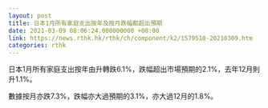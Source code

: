 ```yaml
---
layout: post
title: 日本1月所有家庭支出按年及按月跌幅都超出預期
date: 2021-03-09 08:06:24.000000000 +08:00
link: https://news.rthk.hk/rthk/ch/component/k2/1579510-20210309.htm
categories: rthk
---
```


日本1月所有家庭支出按年由升轉跌6.1%，跌幅超出市場預期的2.1%，去年12月則升1.1%。

數據按月亦跌7.3%，跌幅亦大過預期的3.1%，亦大過12月的1.8%。
